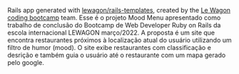 Rails app generated with [lewagon/rails-templates](https://github.com/lewagon/rails-templates), created by the [Le Wagon coding bootcamp](https://www.lewagon.com) team.
Esse é o projeto Mood Menu apresentado como trabalho de conclusão do Bootcamp de Web Developer Ruby on Rails da escola internacional LEWAGON março/2022.
A proposta é um site que encontra restaurantes próximos à localização atual do usuário utilizando um filtro de humor (mood). 
O site exibe restaurantes com classificação e desrição e também guia o usuário até o restaurante com um mapa gerado pelo google.
